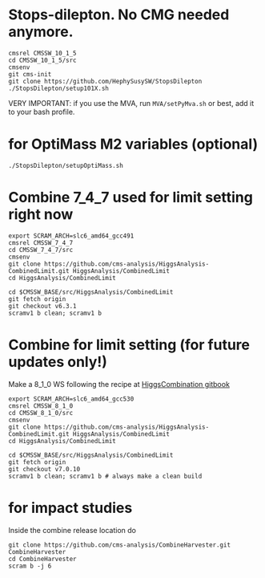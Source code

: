 # Stops-dilepton. No CMG needed anymore.
```
cmsrel CMSSW_10_1_5
cd CMSSW_10_1_5/src
cmsenv
git cms-init
git clone https://github.com/HephySusySW/StopsDilepton
./StopsDilepton/setup101X.sh
```

VERY IMPORTANT: if you use the MVA, run `MVA/setPyMva.sh` or best, add it to your bash profile.

# for OptiMass M2 variables (optional)
```
./StopsDilepton/setupOptiMass.sh
```

# Combine 7_4_7 used for limit setting right now

```
export SCRAM_ARCH=slc6_amd64_gcc491
cmsrel CMSSW_7_4_7
cd CMSSW_7_4_7/src 
cmsenv
git clone https://github.com/cms-analysis/HiggsAnalysis-CombinedLimit.git HiggsAnalysis/CombinedLimit
cd HiggsAnalysis/CombinedLimit

cd $CMSSW_BASE/src/HiggsAnalysis/CombinedLimit
git fetch origin
git checkout v6.3.1
scramv1 b clean; scramv1 b
```

# Combine for limit setting (for future updates only!)

Make a 8_1_0 WS following the recipe at [HiggsCombination gitbook](https://cms-hcomb.gitbooks.io/combine/content/part1/)
```
export SCRAM_ARCH=slc6_amd64_gcc530
cmsrel CMSSW_8_1_0
cd CMSSW_8_1_0/src 
cmsenv
git clone https://github.com/cms-analysis/HiggsAnalysis-CombinedLimit.git HiggsAnalysis/CombinedLimit
cd HiggsAnalysis/CombinedLimit

cd $CMSSW_BASE/src/HiggsAnalysis/CombinedLimit
git fetch origin
git checkout v7.0.10
scramv1 b clean; scramv1 b # always make a clean build
```

# for impact studies
Inside the combine release location do
```
git clone https://github.com/cms-analysis/CombineHarvester.git CombineHarvester
cd CombineHarvester
scram b -j 6
```
